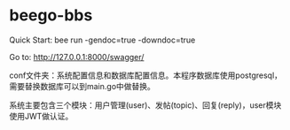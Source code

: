 # beego-bbs
Quick Start:
bee run -gendoc=true -downdoc=true

Go to:
http://127.0.0.1:8000/swagger/ 


conf文件夹：系统配置信息和数据库配置信息。本程序数据库使用postgresql，需要替换数据库可以到main.go中做替换。

系统主要包含三个模块：用户管理(user)、发帖(topic)、回复(reply)，user模块使用JWT做认证。
